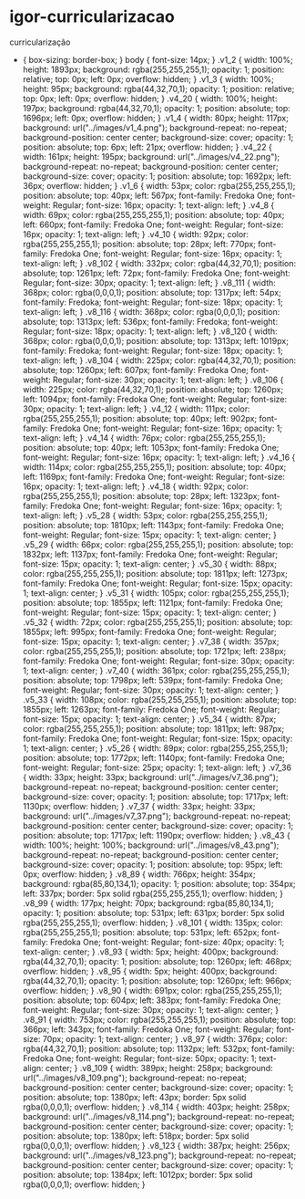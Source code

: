 # igor-curricularizacao
curricularização

* {
  box-sizing: border-box;
}
body {
  font-size: 14px;
}
.v1_2 {
  width: 100%;
  height: 1893px;
  background: rgba(255,255,255,1);
  opacity: 1;
  position: relative;
  top: 0px;
  left: 0px;
  overflow: hidden;
}
.v1_3 {
  width: 100%;
  height: 95px;
  background: rgba(44,32,70,1);
  opacity: 1;
  position: relative;
  top: 0px;
  left: 0px;
  overflow: hidden;
}
.v4_20 {
  width: 100%;
  height: 197px;
  background: rgba(44,32,70,1);
  opacity: 1;
  position: absolute;
  top: 1696px;
  left: 0px;
  overflow: hidden;
}
.v1_4 {
  width: 80px;
  height: 117px;
  background: url("../images/v1_4.png");
  background-repeat: no-repeat;
  background-position: center center;
  background-size: cover;
  opacity: 1;
  position: absolute;
  top: 6px;
  left: 21px;
  overflow: hidden;
}
.v4_22 {
  width: 161px;
  height: 195px;
  background: url("../images/v4_22.png");
  background-repeat: no-repeat;
  background-position: center center;
  background-size: cover;
  opacity: 1;
  position: absolute;
  top: 1692px;
  left: 36px;
  overflow: hidden;
}
.v1_6 {
  width: 53px;
  color: rgba(255,255,255,1);
  position: absolute;
  top: 40px;
  left: 567px;
  font-family: Fredoka One;
  font-weight: Regular;
  font-size: 16px;
  opacity: 1;
  text-align: left;
}
.v4_8 {
  width: 69px;
  color: rgba(255,255,255,1);
  position: absolute;
  top: 40px;
  left: 660px;
  font-family: Fredoka One;
  font-weight: Regular;
  font-size: 16px;
  opacity: 1;
  text-align: left;
}
.v4_10 {
  width: 92px;
  color: rgba(255,255,255,1);
  position: absolute;
  top: 28px;
  left: 770px;
  font-family: Fredoka One;
  font-weight: Regular;
  font-size: 16px;
  opacity: 1;
  text-align: left;
}
.v8_102 {
  width: 332px;
  color: rgba(44,32,70,1);
  position: absolute;
  top: 1261px;
  left: 72px;
  font-family: Fredoka One;
  font-weight: Regular;
  font-size: 30px;
  opacity: 1;
  text-align: left;
}
.v8_111 {
  width: 368px;
  color: rgba(0,0,0,1);
  position: absolute;
  top: 1317px;
  left: 54px;
  font-family: Fredoka;
  font-weight: Regular;
  font-size: 18px;
  opacity: 1;
  text-align: left;
}
.v8_116 {
  width: 368px;
  color: rgba(0,0,0,1);
  position: absolute;
  top: 1313px;
  left: 536px;
  font-family: Fredoka;
  font-weight: Regular;
  font-size: 18px;
  opacity: 1;
  text-align: left;
}
.v8_120 {
  width: 368px;
  color: rgba(0,0,0,1);
  position: absolute;
  top: 1313px;
  left: 1019px;
  font-family: Fredoka;
  font-weight: Regular;
  font-size: 18px;
  opacity: 1;
  text-align: left;
}
.v8_104 {
  width: 225px;
  color: rgba(44,32,70,1);
  position: absolute;
  top: 1260px;
  left: 607px;
  font-family: Fredoka One;
  font-weight: Regular;
  font-size: 30px;
  opacity: 1;
  text-align: left;
}
.v8_106 {
  width: 225px;
  color: rgba(44,32,70,1);
  position: absolute;
  top: 1260px;
  left: 1094px;
  font-family: Fredoka One;
  font-weight: Regular;
  font-size: 30px;
  opacity: 1;
  text-align: left;
}
.v4_12 {
  width: 111px;
  color: rgba(255,255,255,1);
  position: absolute;
  top: 40px;
  left: 902px;
  font-family: Fredoka One;
  font-weight: Regular;
  font-size: 16px;
  opacity: 1;
  text-align: left;
}
.v4_14 {
  width: 76px;
  color: rgba(255,255,255,1);
  position: absolute;
  top: 40px;
  left: 1053px;
  font-family: Fredoka One;
  font-weight: Regular;
  font-size: 16px;
  opacity: 1;
  text-align: left;
}
.v4_16 {
  width: 114px;
  color: rgba(255,255,255,1);
  position: absolute;
  top: 40px;
  left: 1169px;
  font-family: Fredoka One;
  font-weight: Regular;
  font-size: 16px;
  opacity: 1;
  text-align: left;
}
.v4_18 {
  width: 92px;
  color: rgba(255,255,255,1);
  position: absolute;
  top: 28px;
  left: 1323px;
  font-family: Fredoka One;
  font-weight: Regular;
  font-size: 16px;
  opacity: 1;
  text-align: left;
}
.v5_28 {
  width: 53px;
  color: rgba(255,255,255,1);
  position: absolute;
  top: 1810px;
  left: 1143px;
  font-family: Fredoka One;
  font-weight: Regular;
  font-size: 15px;
  opacity: 1;
  text-align: center;
}
.v5_29 {
  width: 66px;
  color: rgba(255,255,255,1);
  position: absolute;
  top: 1832px;
  left: 1137px;
  font-family: Fredoka One;
  font-weight: Regular;
  font-size: 15px;
  opacity: 1;
  text-align: center;
}
.v5_30 {
  width: 88px;
  color: rgba(255,255,255,1);
  position: absolute;
  top: 1811px;
  left: 1273px;
  font-family: Fredoka One;
  font-weight: Regular;
  font-size: 15px;
  opacity: 1;
  text-align: center;
}
.v5_31 {
  width: 105px;
  color: rgba(255,255,255,1);
  position: absolute;
  top: 1855px;
  left: 1121px;
  font-family: Fredoka One;
  font-weight: Regular;
  font-size: 15px;
  opacity: 1;
  text-align: center;
}
.v5_32 {
  width: 72px;
  color: rgba(255,255,255,1);
  position: absolute;
  top: 1855px;
  left: 995px;
  font-family: Fredoka One;
  font-weight: Regular;
  font-size: 15px;
  opacity: 1;
  text-align: center;
}
.v7_38 {
  width: 357px;
  color: rgba(255,255,255,1);
  position: absolute;
  top: 1721px;
  left: 238px;
  font-family: Fredoka One;
  font-weight: Regular;
  font-size: 30px;
  opacity: 1;
  text-align: center;
}
.v7_40 {
  width: 361px;
  color: rgba(255,255,255,1);
  position: absolute;
  top: 1798px;
  left: 539px;
  font-family: Fredoka One;
  font-weight: Regular;
  font-size: 30px;
  opacity: 1;
  text-align: center;
}
.v5_33 {
  width: 108px;
  color: rgba(255,255,255,1);
  position: absolute;
  top: 1855px;
  left: 1263px;
  font-family: Fredoka One;
  font-weight: Regular;
  font-size: 15px;
  opacity: 1;
  text-align: center;
}
.v5_34 {
  width: 87px;
  color: rgba(255,255,255,1);
  position: absolute;
  top: 1811px;
  left: 987px;
  font-family: Fredoka One;
  font-weight: Regular;
  font-size: 15px;
  opacity: 1;
  text-align: center;
}
.v5_26 {
  width: 89px;
  color: rgba(255,255,255,1);
  position: absolute;
  top: 1772px;
  left: 1140px;
  font-family: Fredoka One;
  font-weight: Regular;
  font-size: 25px;
  opacity: 1;
  text-align: left;
}
.v7_36 {
  width: 33px;
  height: 33px;
  background: url("../images/v7_36.png");
  background-repeat: no-repeat;
  background-position: center center;
  background-size: cover;
  opacity: 1;
  position: absolute;
  top: 1717px;
  left: 1130px;
  overflow: hidden;
}
.v7_37 {
  width: 33px;
  height: 33px;
  background: url("../images/v7_37.png");
  background-repeat: no-repeat;
  background-position: center center;
  background-size: cover;
  opacity: 1;
  position: absolute;
  top: 1717px;
  left: 1190px;
  overflow: hidden;
}
.v8_43 {
  width: 100%;
  height: 100%;
  background: url("../images/v8_43.png");
  background-repeat: no-repeat;
  background-position: center center;
  background-size: cover;
  opacity: 1;
  position: absolute;
  top: 95px;
  left: 0px;
  overflow: hidden;
}
.v8_89 {
  width: 766px;
  height: 354px;
  background: rgba(85,80,134,1);
  opacity: 1;
  position: absolute;
  top: 354px;
  left: 337px;
  border: 5px solid rgba(255,255,255,1);
  overflow: hidden;
}
.v8_99 {
  width: 177px;
  height: 70px;
  background: rgba(85,80,134,1);
  opacity: 1;
  position: absolute;
  top: 531px;
  left: 631px;
  border: 5px solid rgba(255,255,255,1);
  overflow: hidden;
}
.v8_101 {
  width: 135px;
  color: rgba(255,255,255,1);
  position: absolute;
  top: 531px;
  left: 652px;
  font-family: Fredoka One;
  font-weight: Regular;
  font-size: 40px;
  opacity: 1;
  text-align: center;
}
.v8_93 {
  width: 5px;
  height: 400px;
  background: rgba(44,32,70,1);
  opacity: 1;
  position: absolute;
  top: 1260px;
  left: 468px;
  overflow: hidden;
}
.v8_95 {
  width: 5px;
  height: 400px;
  background: rgba(44,32,70,1);
  opacity: 1;
  position: absolute;
  top: 1260px;
  left: 966px;
  overflow: hidden;
}
.v8_90 {
  width: 691px;
  color: rgba(255,255,255,1);
  position: absolute;
  top: 604px;
  left: 383px;
  font-family: Fredoka One;
  font-weight: Regular;
  font-size: 30px;
  opacity: 1;
  text-align: center;
}
.v8_91 {
  width: 753px;
  color: rgba(255,255,255,1);
  position: absolute;
  top: 366px;
  left: 343px;
  font-family: Fredoka One;
  font-weight: Regular;
  font-size: 70px;
  opacity: 1;
  text-align: center;
}
.v8_97 {
  width: 376px;
  color: rgba(44,32,70,1);
  position: absolute;
  top: 1132px;
  left: 532px;
  font-family: Fredoka One;
  font-weight: Regular;
  font-size: 50px;
  opacity: 1;
  text-align: center;
}
.v8_109 {
  width: 389px;
  height: 258px;
  background: url("../images/v8_109.png");
  background-repeat: no-repeat;
  background-position: center center;
  background-size: cover;
  opacity: 1;
  position: absolute;
  top: 1380px;
  left: 43px;
  border: 5px solid rgba(0,0,0,1);
  overflow: hidden;
}
.v8_114 {
  width: 403px;
  height: 258px;
  background: url("../images/v8_114.png");
  background-repeat: no-repeat;
  background-position: center center;
  background-size: cover;
  opacity: 1;
  position: absolute;
  top: 1380px;
  left: 518px;
  border: 5px solid rgba(0,0,0,1);
  overflow: hidden;
}
.v8_123 {
  width: 387px;
  height: 256px;
  background: url("../images/v8_123.png");
  background-repeat: no-repeat;
  background-position: center center;
  background-size: cover;
  opacity: 1;
  position: absolute;
  top: 1384px;
  left: 1012px;
  border: 5px solid rgba(0,0,0,1);
  overflow: hidden;
}
